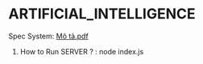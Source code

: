 # ARTIFICIAL_INTELLIGENCE
Spec System:
[Mô tả.pdf](https://github.com/user-attachments/files/19278418/Mo.t.pdf)
1. How to Run SERVER ? : node index.js
